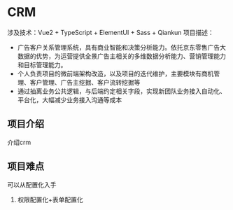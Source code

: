 # CRM
涉及技术：Vue2 + TypeScript + ElementUI + Sass + Qiankun
项目描述：

- 广告客户关系管理系统，具有商业智能和决策分析能力。依托京东零售广告大数据的优势，为运营提供全景广告主相关的多维数据分析能力、营销管理能力和目标管理能力。
- 个人负责项目的微前端架构改造，以及项目的迭代维护，主要模块有商机管理、客户管理、广告主挖掘、客户流转挖掘等
- 通过抽离业务公共逻辑，与后端约定相关字段，实现新团队业务接入自动化、平台化，大幅减少业务接入沟通等成本

<!-- - 完成权限配置化打通，新团队接入或权限口径变更前端零代码开发，大幅减少开发成本。 -->



## 项目介绍

介绍crm

## 项目难点

可以从配置化入手
1. 权限配置化+表单配置化
